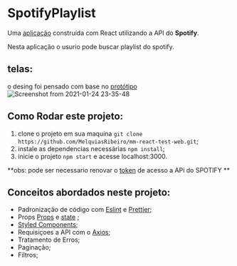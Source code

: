 # SpotifyPlaylist
Uma [aplicação](http://spotify.surge.sh/) construída com React utilizando a API do **Spotify**.

Nesta aplicação o usurio pode buscar playlist do spotify. 

## telas:
o desing foi pensado com base no [protótipo](https://www.figma.com/file/8I9w0tqPRdmVIGmWVcPQnV/SpotifyreDesign?node-id=0%3A1)
![Screenshot from 2021-01-24 23-35-48](https://user-images.githubusercontent.com/54459438/105655156-49be8b00-5e9e-11eb-868e-762c5f3600de.png)
## Como Rodar este projeto:
1. clone o projeto em sua maquina ```git clone https://github.com/MelquiasRibeiro/mm-react-test-web.git```;
2. instale as dependencias necessárias ```npm install```;
3. inicie o projeto ```npm start``` e acesse localhost:3000.

**obs: pode ser necessario renovar o [token](https://developer.spotify.com/console/get-featured-playlists/) de acesso a APi do SPOTIFY **


## Conceitos abordados neste projeto:
+ Padronização de código com [Eslint](https://eslint.org/) e [Prettier](https://prettier.io/);
+ Props [Props](https://pt-br.reactjs.org/docs/components-and-props.html) e [state](https://pt-br.reactjs.org/docs/faq-state.html)  ;
+ [Styled Components](https://styled-components.com/);
+ Requisiçoes a API com o [Axios](https://www.npmjs.com/package/axios);
+ Tratamento de Erros;
+ Paginação;
+ Filtros;


